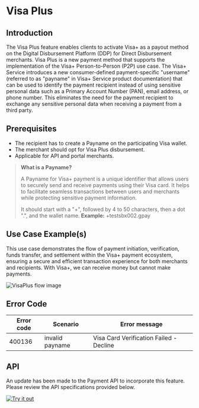 # Visa Plus

## Introduction

The Visa Plus feature enables clients to activate Visa+ as a payout method on the Digital Disbursement Platform (DDP) for Direct Disbursement merchants. Visa Plus is a new payment method that supports the implementation of the Visa+ Person-to-Person (P2P) use case. The Visa+ Service introduces a new consumer-defined payment-specific "username" (referred to as "payname" in Visa+ Service product documentation) that can be used to identify the payment recipient instead of using sensitive personal data such as a Primary Account Number (PAN), email address, or phone number. This eliminates the need for the payment recipient to exchange any sensitive personal data when receiving a payment from a third party.

## Prerequisites

- The recipient has to create a Payname on the participating Visa wallet.
- The merchant should opt for Visa Plus disbursement.
- Applicable for API and portal merchants.

<!-- theme: success -->
>**What is a Payname?**
>
>A Payname for Visa+ payment is a unique identifier that allows users to securely send and receive payments using their Visa card. It helps to facilitate seamless transactions between users and merchants while protecting sensitive payment information.
>
> It should start with a "+", followed by 4 to 50 characters, then a dot ".", and the wallet name.
>**Example:** +testsbx002.gpay

## Use Case Example(s)

This use case demonstrates the flow of payment initiation, verification, funds transfer, and settlement within the Visa+ payment ecosystem, ensuring a secure and efficient transaction experience for both merchants and recipients. With Visa+, we can receive money but cannot make payments.

![VisaPlus flow image](../../assets/images/VisaPlus.png "VisaPlus flow image")

## Error Code

|Error code|Scenario|Error message|
|---------------|--------------------------|--------------------|
| 400136 |  invalid payname  | Visa Card Verification Failed - Decline |

## API

An update has been made to the Payment API to incorporate this feature. Please review the API specifications provided below.

[![Try it out](../../../../assets/images/button.png)](../api/?type=post&path=/ddp/v1/payments)
